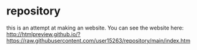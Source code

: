 # repository
this is an attempt at making an website.
You can see the website here: http://htmlpreview.github.io/?https://raw.githubusercontent.com/user15263/repository/main/index.htm
